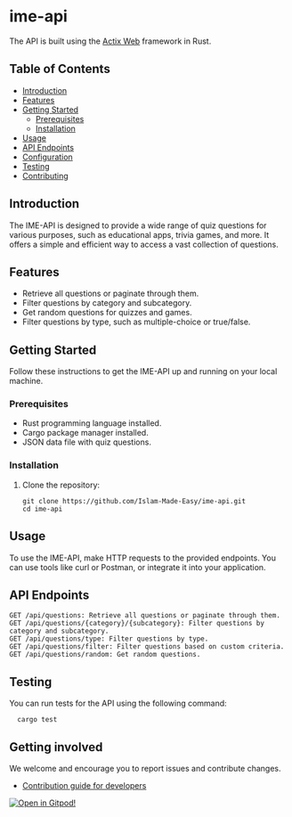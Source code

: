 # ime-api

The API is built using the [Actix Web](https://actix.rs/) framework in Rust.

## Table of Contents

- [Introduction](#introduction)
- [Features](#features)
- [Getting Started](#getting-started)
  - [Prerequisites](#prerequisites)
  - [Installation](#installation)
- [Usage](#usage)
- [API Endpoints](#api-endpoints)
- [Configuration](#configuration)
- [Testing](#testing)
- [Contributing](#getting-involved)

## Introduction

The IME-API is designed to provide a wide range of quiz questions for various purposes, such as educational apps, trivia games, and more. It offers a simple and efficient way to access a vast collection of questions.

## Features

- Retrieve all questions or paginate through them.
- Filter questions by category and subcategory.
- Get random questions for quizzes and games.
- Filter questions by type, such as multiple-choice or true/false.

## Getting Started

Follow these instructions to get the IME-API up and running on your local machine.

### Prerequisites

- Rust programming language installed.
- Cargo package manager installed.
- JSON data file with quiz questions.

### Installation

1. Clone the repository:

   ```console
   git clone https://github.com/Islam-Made-Easy/ime-api.git
   cd ime-api
   ```

## Usage

To use the IME-API, make HTTP requests to the provided endpoints. You can use tools like curl or Postman, or integrate it into your application.

## API Endpoints

    GET /api/questions: Retrieve all questions or paginate through them.
    GET /api/questions/{category}/{subcategory}: Filter questions by category and subcategory.
    GET /api/questions/type: Filter questions by type.
    GET /api/questions/filter: Filter questions based on custom criteria.
    GET /api/questions/random: Get random questions.

## Testing

You can run tests for the API using the following command:

  ```console
    cargo test
```

## Getting involved

We welcome and encourage you to report issues and contribute changes.

- [Contribution guide for developers](https://github.com/Islam-Made-Easy/developer-center/wiki)

[![Open in Gitpod!](https://gitpod.io/button/open-in-gitpod.svg)](https://gitpod.io/#https://github.com/Islam-Made-Easy/ime-api)
